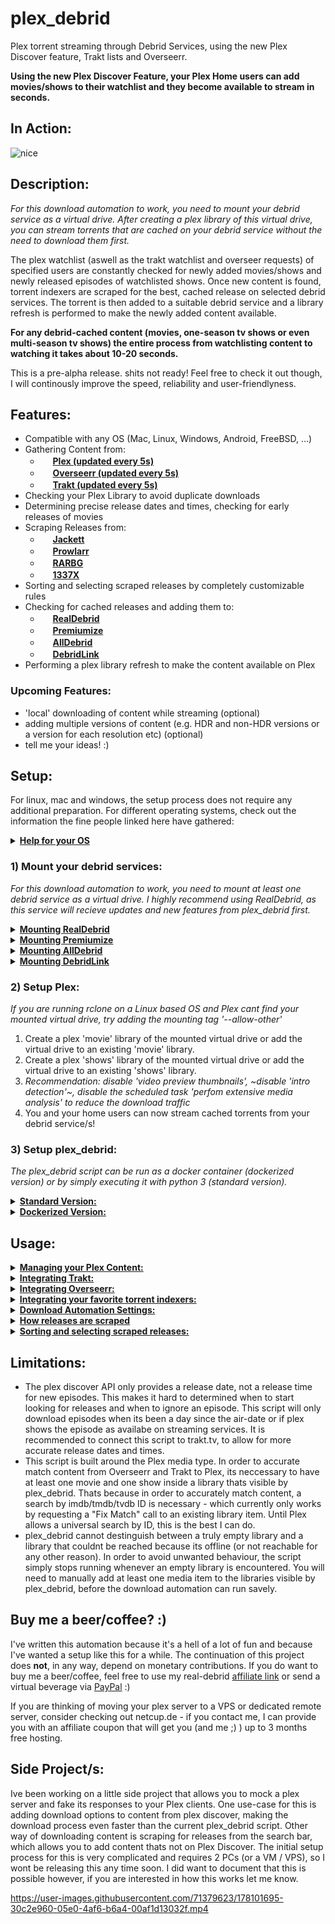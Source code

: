 # plex_debrid
Plex torrent streaming through Debrid Services, using the new Plex Discover feature, Trakt lists and Overseerr.

**Using the new Plex Discover Feature, your Plex Home users can add movies/shows to their watchlist and they become available to stream in seconds.**

## In Action:

![nice](https://user-images.githubusercontent.com/71379623/178955976-cfd4b7b1-63c8-4940-8f4e-a4d5ebeaeaee.gif)

## Description:

*For this download automation to work, you need to mount your debrid service as a virtual drive. After creating a plex library of this virtual drive, you can stream torrents that are cached on your debrid service without the need to download them first.* 

The plex watchlist (aswell as the trakt watchlist and overseer requests) of specified users are constantly checked for newly added movies/shows and newly released episodes of watchlisted shows.
Once new content is found, torrent indexers are scraped for the best, cached release on selected debrid services. The torrent is then added to a suitable debrid service and a library refresh is performed to make the newly added content available. 

**For any debrid-cached content (movies, one-season tv shows or even multi-season tv shows) the entire process from watchlisting content to watching it takes about 10-20 seconds.**

This is a pre-alpha release. shits not ready! Feel free to check it out though, I will continously improve the speed, reliability and user-friendlyness.

## Features:
- Compatible with any OS (Mac, Linux, Windows, Android, FreeBSD, ...)
- Gathering Content from:
  - <img src="https://app.plex.tv/desktop/favicon.ico" height="16"> **[Plex (updated every 5s)](https://plex.tv/)**
  - <img src="https://hotio.dev/webhook-avatars/overseerr.png" height="16"> **[Overseerr (updated every 5s)](https://overseerr.dev/)**
  - <img src="https://walter.trakt.tv/hotlink-ok/public/favicon.ico" height="16"> **[Trakt (updated every 5s)](https://trakt.tv/)**
- Checking your Plex Library to avoid duplicate downloads
- Determining precise release dates and times, checking for early releases of movies
- Scraping Releases from:
  - <img src="https://user-images.githubusercontent.com/27040483/28728094-99f3e3f6-73c7-11e7-8f8d-28912dc6ac0d.png" height="16"> **[Jackett](https://github.com/Jackett/Jackett)**
  - <img src="https://prowlarr.com/img/favicon-32x32.png" height="16"> **[Prowlarr](https://github.com/Prowlarr/Prowlarr)**
  - <img src="https://progsoft.net/images/rarbg-icon-648af4dcc6ec63ee49d6c050af63d2547c74d46c.png" height="16"> **[RARBG](https://rarbg.to/)**
  - <img src="https://1337x.to/favicon.ico" height="16"> **[1337X](https://1337x.to/)**
- Sorting and selecting scraped releases by completely customizable rules
- Checking for cached releases and adding them to:
  - <img src="https://fcdn.real-debrid.com/0818/favicons/favicon.ico" height="16"> **[RealDebrid](https://real-debrid.com/)**
  - <img src="https://www.premiumize.me/favicon-16x16.png" height="16"> **[Premiumize](https://www.premiumize.me/)**
  - <img src="https://cdn.alldebrid.com/lib/images/default/favicon.png" height="16"> **[AllDebrid](https://alldebrid.com/)**
  - <img src="https://cdn.debrid-link.com/favicon.ico?i=2" height="16"> **[DebridLink](https://debrid-link.com/)**
- Performing a plex library refresh to make the content available on Plex

### Upcoming Features:
- 'local' downloading of content while streaming (optional)
- adding multiple versions of content (e.g. HDR and non-HDR versions or a version for each resolution etc) (optional)
- tell me your ideas! :)

## Setup:
For linux, mac and windows, the setup process does not require any additional preparation. For different operating systems, check out the information the fine people linked here have gathered:
<details>
  <summary><b><u>Help for your OS</u></b></summary>
  
  - **[FreeBSD (u/TheNicestRichtofen)](https://www.reddit.com/r/Piracy/comments/v5zpj7/comment/ibnikqh/?utm_source=share&utm_medium=web2x&context=3)**
  - **[Android](https://github.com/itsToggle/plex_debrid/tree/android)**
</details>

### 1) Mount your debrid services:

*For this download automation to work, you need to mount at least one debrid service as a virtual drive. I highly recommend using RealDebrid, as this service will recieve updates and new features from plex_debrid first.*

<details>
  <summary><b><u>Mounting RealDebrid</u></b></summary>
  
  Realdebrid has now implement support for WebDav, which means there is technically no need for my rclone fork anymore :)
  
  I do still recomend using my fork, since realdebrids WebDav does not (yet) allow for torrent file deletion through rclone, They do claim the torrent file deletion works with other webdav mount programs, which i have not been able to test yet. They did fix all other issues I mentioned in this repository though, and their WebDav is now just as fast if not faster than my fork. 
  
  **Mounting with my fork:**
  
  1. Install my rclone fork: https://github.com/itsToggle/rclone_rd
  2. configure rclone by running the command 'rclone config' (could be './rclone config' depending on your os)
  3. create a new remote by typing 'n'
  4. give your remote a name (e.g. 'your-remote')
  5. choose '47) realdebrid' as your remote type
  6. follow the rest of the prompted instructions, choose 'no advaced configuration'
  7. You can mount your newly created remote by running the command 'rclone cmount your-remote: X: --dir-cache-time=10s --vfs-cache-mode=full' (replace 'your-remote' with your remote name, replace X with a drive letter of your choice e.g 'X','Y','Z',...)
  8. You've successfuly created a virtual drive of your debrid service!
  
  *You can run rclone as a background service by adding the mounting tag '--no-console' (Windows) or '--deamon' (Linux, Mac, etc)*
  
  **Mounting with official rclone software (WebDav)**
  
  1. Install the official rclone software: https://github.com/rclone/rclone or my fork: https://github.com/itsToggle/rclone_rd
  2. configure rclone by running the command 'rclone config' (could be './rclone config' depending on your os)
  3. create a new remote by typing 'n'
  4. give your remote a name (e.g. 'your-remote')
  5. choose '42) WebDav' as your remote type
  6. enter 'https://dav.real-debrid.com/' as the server url
  7. choose option '5) (other)'
  8. enter your realdebrid user name as your user name
  9. choose option 'y) yes, enter in my own password'
  10. enter your webdav password (available in your account settings) as the password
  11. You can mount your newly created remote by running the command 'rclone mount your-remote X: --dir-cache-time=10s --vfs-cache-mode=full' (replace 'your-remote' with your remote name, replace X with a drive letter of your choice e.g 'X','Y','Z',...)
  12. You've successfuly created a virtual drive of your debrid service!
  
  *You can run rclone as a background service by adding the mounting tag '--no-console' (Windows) or '--deamon' (Linux, Mac, etc)*
</details>

<details>
  <summary><b><u>Mounting Premiumize</u></b></summary>
  
  1. Install the official rclone software: https://github.com/rclone/rclone or my fork: https://github.com/itsToggle/rclone_rd
  2. configure rclone by running the command 'rclone config' (could be './rclone config' depending on your os)
  3. create a new remote by typing 'n'
  4. give your remote a name (e.g. 'your-remote')
  5. choose '46) premiumize' as your remote type
  6. follow the rest of the prompted instructions, choose 'no advaced configuration'
  7. You can mount your newly created remote by running the command 'rclone mount your-remote: X: --dir-cache-time=10s --vfs-cache-mode=full' (replace 'your-remote' with your remote name, replace X with a drive letter of your choice e.g 'X','Y','Z',...)
  8. You've successfuly created a virtual drive of your debrid service!
  
  *You can run rclone as a background service by adding the mounting tag '--no-console' (Windows) or '--deamon' (Linux, Mac, etc)*
</details>

<details>
  <summary><b><u>Mounting AllDebrid</u></b></summary>
  
  1. Install the official rclone software: https://github.com/rclone/rclone or my fork: https://github.com/itsToggle/rclone_rd
  2. configure rclone by running the command 'rclone config' (could be './rclone config' depending on your os)
  3. create a new remote by typing 'n'
  4. give your remote a name (e.g. 'your-remote')
  5. choose '42) WebDav' as your remote type
  6. enter 'https://alldebrid.com/webdav/' as the server url
  7. choose option '5) (other)'
  8. enter an api key as your user name
  9. choose option 'y) yes, enter in my own password'
  10. enter 'eeeee' as the password
  11. You can mount your newly created remote by running the command 'rclone mount your-remote:links X: --dir-cache-time=10s --vfs-cache-mode=full' (replace 'your-remote' with your remote name, replace X with a drive letter of your choice e.g 'X','Y','Z',...)
  12. You've successfuly created a virtual drive of your debrid service!
  13. You will only be able to watch content from the "links" and "history" folder, not the "magnet" folder. The "links" folder is recommended and the one used in the mounting command above.
  
  *You can run rclone as a background service by adding the mounting tag '--no-console' (Windows) or '--deamon' (Linux, Mac, etc)*
</details>

<details>
  <summary><b><u>Mounting DebridLink</u></b></summary>
  
  1. Install the official rclone software: https://github.com/rclone/rclone or my fork: https://github.com/itsToggle/rclone_rd
  2. configure rclone by running the command 'rclone config' (could be './rclone config' depending on your os)
  3. create a new remote by typing 'n'
  4. give your remote a name (e.g. 'your-remote')
  5. choose '42) WebDav' as your remote type
  6. enter 'https://webdav.debrid.link' as the server url
  7. choose option '5) (other)'
  8. enter your debrid-link user name as your user name
  9. choose option 'y) yes, enter in my own password'
  10. enter your "passkey" (Available in your account) as the password
  11. You can mount your newly created remote by running the command 'rclone mount your-remote X: --dir-cache-time=10s --vfs-cache-mode=full' (replace 'your-remote' with your remote name, replace X with a drive letter of your choice e.g 'X','Y','Z',...)
  12. You've successfuly created a virtual drive of your debrid service!
  
  *You can run rclone as a background service by adding the mounting tag '--no-console' (Windows) or '--deamon' (Linux, Mac, etc)*
</details>

### 2) Setup Plex:

*If you are running rclone on a Linux based OS and Plex cant find your mounted virtual drive, try adding the mounting tag '--allow-other'*

1. Create a plex 'movie' library of the mounted virtual drive or add the virtual drive to an existing 'movie' library.
2. Create a plex 'shows' library of the mounted virtual drive or add the virtual drive to an existing 'shows' library.
3. *Recommendation: disable 'video preview thumbnails', ~disable 'intro detection'~, disable the scheduled task 'perfom extensive media analysis' to reduce the download traffic*
4. You and your home users can now stream cached torrents from your debrid service/s!

### 3) Setup plex_debrid:

*The plex_debrid script can be run as a docker container (dockerized version) or by simply executing it with python 3 (standard version).*

<details>
  <summary><b><u>Standard Version:</u></b></summary>
  
  1. Run the script! (google "how to run a python script" ;) )
  2. The script will guide you through the initial setup.
  3. You're done!
  4. Choose option '1' to run the download automation. Choose option '2' to explore or edit the Settings or open the "settings.json" file the script creates after the first run.
  5. Read the rest of the README!
  
</details>

<details>
  <summary><b><u>Dockerized Version:</u></b></summary>
  
  1. Run 'docker build -t plex_debrid .'
  2. Run 'docker run -ti plex_debrid'
  3. The script will guide you through the initial setup.
  4. You're done!
  5. Choose option '1' to run the download automation. Choose option '2' to explore or edit the Settings or open the "settings.json" file the script creates after the first run.
  6. Read the rest of the README!
  
</details>

## Usage:

<details>
  <summary><b><u>Managing your Plex Content:</u></b></summary>
  
  - The Plex Watchlist and the Discover feature are only available for accounts that are linked to an email address - so no managed accounts.
  - You've already added one user in the initial setup. To allow content download by other users that youve invited to your Plex Home, create a new user by navigation to '/Settings/Content Services/Plex/Plex users/Edit/Add user'.
  - You and the users you've added can now browse the Discover part of Plex and download content by adding it to the Plex Watchlist.
  - By default, your *entire* Plex Library (including shares) is checked before downloading anything and the script will avoid duplicate downloads. To limit this library check to specific library sections, navigate to '/Settings/Content Services/Plex/Plex library check/Edit'
  - If you want to delete something from your Plex server, make sure that you've removed it from your Watchlist first. Otherwise the script will see that its in your watchlist and not on your server and will simply download it again.
  - By default, movies that you add to your Plex Watchlist are removed automatically once they are downloaded and shows stay in the Watchlist, because only shows that are in the Watchlist are monitored for newly released episodes. You can change which media type/s should be automatically removed from your watchlist by navigating to '/Settings/Content Services/Plex/Plex auto remove'
  - The script tries its best to avoid downloading unwanted (e.g. sample) files. If samples still show up on plex, you can create a .plexignore file and add it to the mounts parent directory (more info [here](https://support.plex.tv/articles/201381883-special-keyword-file-folder-exclusion/)).
  - The Plex Watchlist of your specified users will polled for changes every 5 seconds, which is when it will try to find newly added content. 
  - The Plex Watchlist will be updated entirely every 30 minutes, which is when it will try to find newly released episodes from watchlisted series. This is only done every 30 minutes, because building the whole watchlist can take more than a minute, depending on the amount of shows you have in there.
  - If you dont want to download a specific episode or season of a show, navigate to that show in the discovery feature and mark the episodes/seasons that you want to ignore as 'watched'. The watch status inside the discovery feature is not connected to the watch status inside your libraries.
  - When some content could repeatedly not be downloaded, it will be marked as 'watched' in the Discovery feature of the first specified user. This will cause the scraper to ignore the content, until its marked as 'unwatched' again.
  - You can explore and remove ignored content in the main menu.

</details>

<details>
  <summary><b><u>Integrating Trakt:</u></b></summary>
  
  - You can connect plex_debrid to trakt.tv to get more accurate release dates and times for your content. You can also add trakt watchlists from multiple users or public lists to be monitored for new content by plex_debrid.
  - To connect the script to trakt, navigate to '/Settings/Content Services/Trakt/Trakt users/Edit/Add user'. You can add an unlimited amount of users.
  - To monitor and download your users trakt watchlists or public lists, navigate to '/Settings/Content Services/Trakt/Trakt lists'. By default, no trakt watchlist is monitored for new content. The lists will be checked for new content every 5 seconds.
  - To match content from trakt to plex, its neccessary to have at least one movie and one show inside a library thats visible by plex_debrid. Thats because in order to accurately match content, a search by imdb/tmdb/tvdb ID is necessary - which currently only works by requesting a "Fix Match" call to an existing library item.

</details>

<details>
  <summary><b><u>Integrating Overseerr:</u></b></summary>
  
  - You can connect plex_debrid to overseerr to instantly and automatically download approved requests from selected users.
  - To connect the script to overseerr, navigate to '/Settings/Content Services/Overseerr'. 
  - By default, all approved requests from all overseerr users are downloaded by plex_debrid. To limit this feature to specific users, navigate to '/Settings/Content Services/Overseerr/Overseerr users'
  - To match requests from overseerr to plex, its neccessary to have at least one movie and one show inside a library thats visible by plex_debrid. Thats because in order to accurately match content, a search by imdb/tmdb/tvdb ID is necessary - which currently only works by requesting a "Fix Match" call to an existing library item.

</details>

<details>
  <summary><b><u>Integrating your favorite torrent indexers:</u></b></summary>
  
  - The only legacy scrapers currently integrated are for rarbg.to and 1337x.to 
  - Its recommended to install "jackett", a program that wraps a huge amount of torrent indexers (https://github.com/Jackett/Jackett). Once installed and setup, you can enable jackett by navigating to '/Settings/Scraper/Sources/Edit/Add source/jackett'. Once enabled, you can delete the legacy scrapers, since jackett can handle both 1337x and rarbg.
  - If you prefer Prowlarr over Jackett, you are able to integrate prowlarr in the same way as jackett. Prowlarr has stricted rate limits than jackett for some indexers (e.g. 1337x), which could cause plex_debrid to timeout the request to prowlarr and therefore find less releases than jackett.
  - You can now choose to use a specific debrid service for a specific torrent tracker by navigating to "/Settings/Debrid Services/Tracker specific Debrid Services". This comes in handy if you are using a private tracker that forces you to use a debrid service that will seed your torrents (e.g. debridlink).

</details>

<details>
  <summary><b><u>Download Automation Settings:</u></b></summary>
  
  - You can add more than one debrid service and change the order in which they should be checked for cached releases by navigating to '/Settings/Debrid Services/Edit'.
  - In order to scrape for a movie/show, plex_debrid renames the movie/show title. by default, some special characters are removed and spaces are replaced with dots. You can edit the replacement of other special characters (for example replacing '&' with 'and', etc.) by navigating to '/Settings/Scraper/Special character renaming'
  - If you don't want the main menu to show when you start the script and run the download automation right away, you can define this in the 'UI Settings' section of the 'Settings' menu. You can return to the main menu at any time by typing 'exit'.

</details>

<details>
  <summary><b><u>How releases are scraped</u></b></summary>
  
  The scraping of movies is pretty simple, there is not a lot to explain.
  
  When scraping for shows however, the scraper follows the steps below:
  - If more than 1 season is to be downloaded, the scraper searches for releases with the following query: 'some.show' - which usually returns all releases related to that show.
    - If more than 3 seasons are to be downloaded, the scraper looks for multi-season packs within the already scraped releases and tries to download one.
    - The scraper then looks for single-season packs for the remaining seasons within the already scraped releases.
    - If not all seasons could be downloaded, the scraper specifically searches for the missing seasons with the following query: 'some.show.S0X.'
  - If less than one entire season is to be downloaded or episodes are still missing, the scraper searches for releases with the following query: 'some.show.S0X' which usually returns all episodes and partial releases of that season.
    - If missing episodes are found within the already scraped releases, they are downloaded.
    - If there are still episodes missing, the scraper will look for the individual episodes with the following query: 'some.show.S0XE0X.'
  
  All that is done to minimize the amount of calls made to torrent indexers and to fetch the most episodes at once. The process is done via multiprosing to speed things up.
</details>
<details>
  <summary><b><u>Sorting and selecting scraped releases:</u></b></summary>
  
  The scrapers usually provide a whole bunch of releases. 
  Adding them all to your debrid services would clutter your library and slow things down. This is why this script automatically sorts the releases by completely customizable rules and picks the best one. The script provides some pretty ok rules by default.

  The sorting is done by providing an unlimited number of sorting 'rules'. Rules can be added, edited, delted or moved. The first rule has the highest priority, the last one the lowest. 

  Each rule consist of:
  - a regex match group that defines what we are looking for. Check out regexr.com to try out some regex match definitions.
  - an attribute definition that defines which attribute of the release we want to look in (can be the title, the source, or the size, or other special attributes that arent described further)
  - an interpretation method. This can be either:
    - "number" : the first regex match group will be interpreted as an integer and releases will be ranked by this number.
    - "text" : we will give each release a rank accoring to which match group its in.
  - lastly we define wheter to rank the releases in ascending or descending order.

  You can test out your current sorting rules by manually scraping for releases from the main menu. The returned releases are sorted by your current rules. If you follow the 'scraping steps' from the section above, you will be able to tell which releases would be automatically downloaded with your current settings.

  Lets make some rules: 

  <details>
    <summary><b><u>Example resolution sorting:</u></b></summary>

  We want to download releases up to our prefered resolution of 1080p.
  For this, we will choose the following setup:
  - regex definition: "(1080|720|480)(?=p)" - This is one match group, that matches either "1080", "720" or "480", followed by the letter "p". This is a typical Resolution definition of releases.
  - attribute definition: "title" - we want to look for this inside the release title
  - interpretation method: "number" - we want to sort the releases by the highest number to the lowest number
  - ascending/descending: "1" - 1 means descending. We want to sort the releases in decending order to get the highest resolution release.

  </details>

  <details>
    <summary><b><u>Example codec sorting:</u></b></summary>

  We want to download releases that use the x265 Codec, rather then the x264 codec. 
  For this, we will choose the following setup:
  - regex definition: "(h.?265|x.?265)|(h.?264|x.?264)" - These are two match groups, that match typical codec descriptions in the release titles
  - attribute definition: "title" - we want to look for this inside the release title
  - interpretation method: "text" - by choosing this, we define that the releases should be sorted by the match group they are in.
  - ascending/descending: "1" - 1 means descending. Descending in this context means, that the First matchgroup is preffered over the second matchgroup, and both are prefered over a release that doesnt match.

  </details>

  <details>
    <summary><b><u>Example release exclusion:</u></b></summary>

  We don't want to download releases that are HDR or 3D. For this rule to ne effective, we need to make it our first rule.
  For this, we will choose the following setup:
  - regex definition: "(\\.HDR\\.|\\.3D\\.)"
  - attribute definition: "title" - we want to look for this inside the release title
  - interpretation method: "text" - by choosing this, we define that the releases should be sorted by the match group they are in.
  - ascending/descending: "0" - 0 means ascending. Ascending in this context means, that releases that don't match are prefered over releases that do.

  </details>

  <details>
    <summary><b><u>Example size sorting:</u></b></summary>

  We want to sort or releases by size - this should be implemented as one of the last rules.
  For this, we will choose the following setup:
  - regex definition: "(.*)" - This is one match group that simply matches everything.
  - attribute definition: "size" - we want to look for this inside the release size
  - interpretation method: "number" - by choosing number, we define that the release size should be interpreted as a number.
  - ascending/descending: "0" - 0 means ascending. We want to select the smallest release.

  </details>

</details>

## Limitations:
- The plex discover API only provides a release date, not a release time for new episodes. This makes it hard to determined when to start looking for releases and when to ignore an episode. This script will only download episodes when its been a day since the air-date or if plex shows the episode as availabe on streaming services. It is recommended to connect this script to trakt.tv, to allow for more accurate release dates and times.
- This script is built around the Plex media type. In order to accurate match content from Overseerr and Trakt to Plex, its neccessary to have at least one movie and one show inside a library thats visible by plex_debrid. Thats because in order to accurately match content, a search by imdb/tmdb/tvdb ID is necessary - which currently only works by requesting a "Fix Match" call to an existing library item. Until Plex allows a universal search by ID, this is the best I can do.
- plex_debrid cannot destinguish between a truly empty library and a library that couldnt be reached because its offline (or not reachable for any other reason). In order to avoid unwanted behaviour, the script simply stops running whenever an empty library is encountered. You will need to manually add at least one media item to the libraries visible by plex_debrid, before the download automation can run savely.

## Buy me a beer/coffee? :)

I've written this automation because it's a hell of a lot of fun and because I've wanted a setup like this for a while. The continuation of this project does **not**, in any way, depend on monetary contributions. If you do want to buy me a beer/coffee, feel free to use my real-debrid [affiliate link](http://real-debrid.com/?id=5708990) or send a virtual beverage via [PayPal](https://www.paypal.com/paypalme/oidulibbe) :)

If you are thinking of moving your plex server to a VPS or dedicated remote server, consider checking out netcup.de - if you contact me, I can provide you with an affiliate coupon that will get you (and me ;) ) up to 3 months free hosting.

## Side Project/s:
Ive been working on a little side project that allows you to mock a plex server and fake its responses to your Plex clients. One use-case for this is adding download options to content from plex discover, making the download process even faster than the current plex_debrid script. Other way of downloading content is scraping for releases from the search bar, which allows you to add content thats not on Plex Discover. The initial setup process for this is very complicated and requires 2 PCs (or a VM / VPS), so I wont be releasing this any time soon. I did want to document that this is possible however, if you are interested in how this works let me know.

https://user-images.githubusercontent.com/71379623/178101695-30c2e960-05e0-4af6-b6a4-00af1d13032f.mp4
